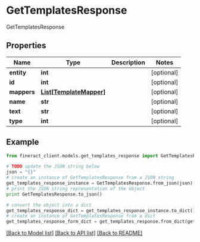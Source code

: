 # GetTemplatesResponse

GetTemplatesResponse

## Properties

Name | Type | Description | Notes
------------ | ------------- | ------------- | -------------
**entity** | **int** |  | [optional] 
**id** | **int** |  | [optional] 
**mappers** | [**List[TemplateMapper]**](TemplateMapper.md) |  | [optional] 
**name** | **str** |  | [optional] 
**text** | **str** |  | [optional] 
**type** | **int** |  | [optional] 

## Example

```python
from fineract_client.models.get_templates_response import GetTemplatesResponse

# TODO update the JSON string below
json = "{}"
# create an instance of GetTemplatesResponse from a JSON string
get_templates_response_instance = GetTemplatesResponse.from_json(json)
# print the JSON string representation of the object
print GetTemplatesResponse.to_json()

# convert the object into a dict
get_templates_response_dict = get_templates_response_instance.to_dict()
# create an instance of GetTemplatesResponse from a dict
get_templates_response_form_dict = get_templates_response.from_dict(get_templates_response_dict)
```
[[Back to Model list]](../README.md#documentation-for-models) [[Back to API list]](../README.md#documentation-for-api-endpoints) [[Back to README]](../README.md)


